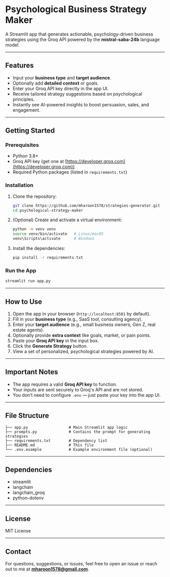 
# Psychological Business Strategy Maker

A Streamlit app that generates actionable, psychology-driven business strategies using the Groq API powered by the **mistral-saba-24b** language model.

---

## Features

* Input your **business type** and **target audience**.
* Optionally add **detailed context** or goals.
* Enter your Groq API key directly in the app UI.
* Receive tailored strategy suggestions based on psychological principles.
* Instantly see AI-powered insights to boost persuasion, sales, and engagement.

---

## Getting Started

### Prerequisites

* Python 3.8+
* Groq API key (get one at [https://developer.groq.com](https://developer.groq.com))
* Required Python packages (listed in `requirements.txt`)

### Installation

1. Clone the repository:

   ```bash
   git clone https://github.com/mharoon1578/strategies-generator.git
   cd psychological-strategy-maker
   ```

2. (Optional) Create and activate a virtual environment:

   ```bash
   python -m venv venv
   source venv/bin/activate   # Linux/macOS
   venv\Scripts\activate      # Windows
   ```

3. Install the dependencies:

   ```bash
   pip install -r requirements.txt
   ```

### Run the App

```bash
streamlit run app.py
```

---

## How to Use

1. Open the app in your browser (`http://localhost:8501` by default).
2. Fill in your **business type** (e.g., SaaS tool, consulting agency).
3. Enter your **target audience** (e.g., small business owners, Gen Z, real estate agents).
4. Optionally provide **extra context** like goals, market, or pain points.
5. Paste your **Groq API key** in the input box.
6. Click the **Generate Strategy** button.
7. View a set of personalized, psychological strategies powered by AI.

---

## Important Notes

* The app requires a valid **Groq API key** to function.
* Your inputs are sent securely to Groq's API and are not stored.
* You don’t need to configure `.env` — just paste your key into the app UI.

---

## File Structure

```
├── app.py                  # Main Streamlit app logic
├── prompts.py              # Contains the prompt for generating strategies
├── requirements.txt        # Dependency list
├── README.md               # This file
└── .env.example            # Example environment file (optional)
```

---

## Dependencies

* streamlit
* langchain
* langchain\_groq
* python-dotenv

---

## License

MIT License

---

## Contact

For questions, suggestions, or issues, feel free to open an issue or reach out to me at **[mharoon1578@gmail.com](mailto:mharoon1578@gmail.com)**.
